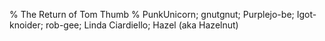 % The Return of Tom Thumb
% PunkUnicorn; gnutgnut; Purplejo-be; Igot-knoider; rob-gee; Linda Ciardiello; Hazel (aka Hazelnut)
